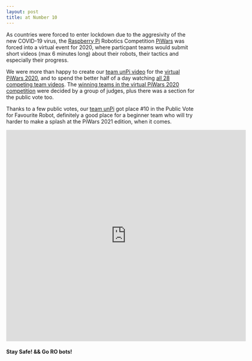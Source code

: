 ```yaml
---
layout: post
title: at Number 10
---
```


As countries were forced to enter lockdown due to the aggresivity of the new COVID-19 virus, the [Raspberry Pi](https://www.raspberrypi.org/) Robotics Competition [PiWars](https://piwars.org) was forced into a virtual event for 2020, where particpant teams would submit short videos (max 6 minutes long) about their robots, their tactics and especially their progress.

We were more than happy to create our [team unPi video](https://vimeo.com/411678839) for the [virtual PiWars 2020](https://piwars.org/2020-competition/virtual/), and to spend the better half of a day watching [all 28 competing team videos](https://piwars.org/2020-competition/virtual/catchup/). The [winning teams in the virtual PiWars 2020 competition](https://piwars.org/2020-competition/virtual/results/) were decided by a group of judges, plus there was a section for the public vote too.

Thanks to a few public votes, our [team unPi](https://www.unpi.ro/english/) got place #10 in the Public Vote for Favourite Robot, definitely a good place for a beginner team who will try harder to make a splash at the PiWars 2021 edition, when it comes.

<iframe src="https://player.vimeo.com/video/411678839" width="640" height="564" frameborder="0" allow="autoplay; fullscreen" allowfullscreen></iframe>

#### Stay Safe! && Go RO bots!
